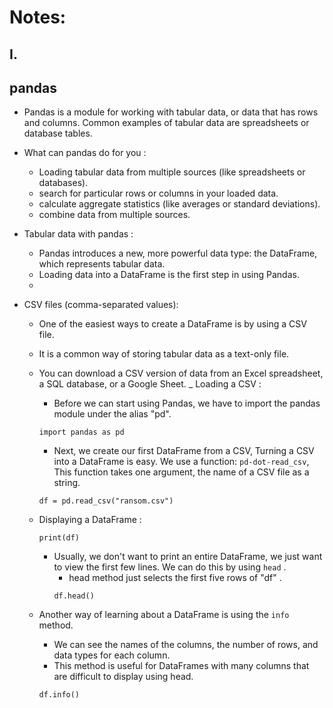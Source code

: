 # Notes: 

## I.
## pandas 
 - Pandas is a module for working with tabular data, or data that has rows and columns. Common examples of tabular data are spreadsheets or database tables. 
 - What can pandas do for you : 
   - Loading tabular data from multiple sources (like spreadsheets or databases).
   - search for particular rows or columns in your loaded data. 
   - calculate aggregate statistics (like averages or standard deviations). 
   - combine data from multiple sources. 
   
 - Tabular data with pandas : 
   - Pandas introduces a new, more powerful data type: the DataFrame, which represents tabular data.
   - Loading data into a DataFrame is the first step in using Pandas.
   - 
 - CSV files (comma-separated values):
   - One of the easiest ways to create a DataFrame is by using a CSV file.
   - It is a common way of storing tabular data as a text-only file.
   - You can download a CSV version of data from an Excel spreadsheet, a SQL database, or a Google Sheet.
   _ Loading a CSV :
     - Before we can start using Pandas, we have to import the pandas module under the alias "pd".
     ```
     import pandas as pd
     ```
     
     - Next, we create our first DataFrame from a CSV, Turning a CSV into a DataFrame is easy. We use a function: `pd-dot-read_csv`, This function takes one argument, the name of a CSV file as a string.
     ```
     df = pd.read_csv("ransom.csv")
     ```
     
   - Displaying a DataFrame :
     ```
     print(df)
     ```
     
     - Usually, we don't want to print an entire DataFrame, we just want to view the first few lines. We can do this by using `head` .
       - head method just selects the first five rows of "df" .
       ```
       df.head()
       ```
       
    - Another way of learning about a DataFrame is using the `info` method.
       - We can see the names of the columns, the number of rows, and data types for each column.  
       - This method is useful for DataFrames with many columns that are difficult to display using head.
       ```
       df.info()
       ```
       
       

